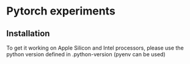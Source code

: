 # Pytorch experiments

## Installation
To get it working on Apple Silicon and Intel processors, please use the python version defined in .python-version (pyenv can be used)

